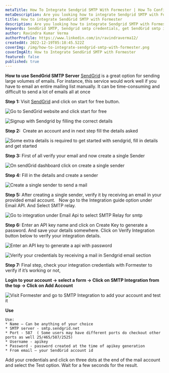```yaml
---
metaTitle: How To Integrate Sendgrid SMTP With Formester | How To Configure Sendgrid SMTP - Formester
metaDescription: Are you looking how to integrate Sendgrid SMTP with Formester? This blog post will show you how to configure Sendgrid SMTP so you can start using it with Formester.
title: How to integrate SendGrid SMTP with Formester
description: Are you looking how to integrate Sendgrid SMTP with Formester? This blog post will show you how to configure Sendgrid SMTP so you can start using it with Formester.This guide helps you configure SMTP settings for SendGrid SMTP on Formester. You can then start sending all emails through your personalized emails and receive response directly in your inbox
keywords: SendGrid SMTP, Sendgrid smtp credentials, get SendGrid smtp integration
author: Ravindra Kumar Verma
authorProfile: https://www.linkedin.com/in/ravindraverma12/
createdAt: 2022-12-19T05:18:45.522Z
coverImg: /img/how-to-integrate-sendgrid-smtp-with-formester.png
coverImgAlt: How to Integrate SendGrid SMTP with Formester
featured: false
published: true
---
```

**How to use SendGrid SMTP Server**
[SendGrid](https://sendgrid.com/ "SendGrid") is a great option for sending large volumes of emails. For instance, this service would work well if you have to email an entire mailing list manually. It can be time-consuming and difficult to send a lot of emails all at once

**Step 1:** Visit [SendGrid](https://sendgrid.com/ "SendGrid") and click on start for free button.

![Go to SendGrid website and click start for free](/img/how-to-integrate-sendgrid-smtp-with-formester__home-screen.png "Go to SendGrid website and click start for free")

![Signup with Sendgrid by filling the correct details](/img/how-to-integrate-sendgrid-smtp-with-formester__signup.png "Signup with Sendgrid by filling the correct details")

**Step 2:**  Create an account and in next step fill the details asked

![Some extra details is required to get started with sendgrid, fill in details and get started ](/img/how-to-integrate-sendgrid-smtp-with-formester__some-extra-detail.png "Some extra details is required to get started with sendgrid, fill in details and get started ")

**S﻿tep 3:** First of all verify your email and now create a single Sender

![On sendGrid dashboard click on create a single sender](/img/how-to-integrate-sendgrid-smtp-with-formester__dashboard.png "On sendGrid dashboard click on create a single sender")

**S﻿tep 4:** Fill in the details and create a sender

![Create a single sender to send a mail](/img/how-to-integrate-sendgrid-smtp-with-formester__create-a-sender.png "Create a single sender to send a mail")

**S﻿tep 5:** After creating a single sender, verify it by receiving an email in your provided email account.   Now go to the Integration guide option under Email API. And Select SMTP relay.

![Go to integration under Email Api to select SMTP Relay for smtp](/img/how-to-integrate-sendgrid-smtp-with-formester__goto-smtp-relay.png "Go to integration under Email Api to select SMTP Relay for smtp")

**S﻿tep 6:** Enter an API key name and click on Create Key to generate a password. And save your details somewhere. Click on Verify Integration button below to verify your integration details.

![Enter an API key to generate a api with password](/img/how-to-integrate-sendgrid-smtp-with-formester__create-api-key.png "Enter an API key to generate a api with password")

![Verify your credentials by receiving a mail in Sendgrid email section](/img/how-to-integrate-sendgrid-smtp-with-formester__verify.png "Verify your credentials by receiving a mail in Sendgrid email section")

**Step 7:** Final step, check your integration credentials with Formester to verify if it’s working or not,

**Login to your account -> select a form -> Click on SMTP Integration from the top -> Click on Add Account**

![Visit Formester and go to SMTP Integration to add your account and test it](/img/test-credentails.png "Visit Formester and go to SMTP Integration to add your account and test it")

**Use**

```
Use:
* Name – Can be anything of your choice
* SMTP server - smtp.sendgrid.net
* Port - 587  ( Some users may have different ports do checkout other ports as well 25/465/587/2525)
* Username - apikey
* Password - password created at the time of apikey generation
* From email – your SendGrid account id
```

Add your credentials and click on three dots at the end of the mail account and select the Test option. Wait for a few seconds for the result.